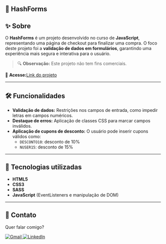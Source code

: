 ## 🛒 HashForms

## ✨ Sobre

O **HashForms** é um projeto desenvolvido no curso de **JavaScript**, representando uma página de checkout para finalizar uma compra. O foco deste projeto foi a **validação de dados em formulários**, garantindo uma experiência mais segura e interativa para o usuário.

> 🔍 **Observação:** Este projeto não tem fins comerciais.

📌 **Acesse:**[Link do projeto](https://cerulean-puffpuff-3157f8.netlify.app/)

---

## 🛠 Funcionalidades

-   **Validação de dados:** Restrições nos campos de entrada, como impedir letras em campos numéricos.
-   **Destaque de erros:** Aplicação de classes CSS para marcar campos inválidos.
-   **Aplicação de cupons de desconto:** O usuário pode inserir cupons válidos como:
    -   `DESCONTO10`: desconto de 10%
    -   `NUSER15`: desconto de 15%

---

## 🚀 Tecnologias utilizadas

-   **HTML5**
-   **CSS3**
-   **SASS**
-   **JavaScript** (EventListeners e manipulação de DOM)

---

## 💌 Contato

Quer falar comigo?

<p align="left">  
<a href="mailto:edsoncarvalhointuria@gmail.com" title="Gmail">  
  <img src="https://img.shields.io/badge/-Gmail-FF0000?style=flat-square&labelColor=FF0000&logo=gmail&logoColor=white" alt="Gmail"/>  
</a>  
<a href="https://br.linkedin.com/in/edson-carvalho-inturia-1442a0129" title="LinkedIn">  
  <img src="https://img.shields.io/badge/-LinkedIn-0e76a8?style=flat-square&logo=linkedin&logoColor=white" alt="LinkedIn"/>  
</a> 
</p>
